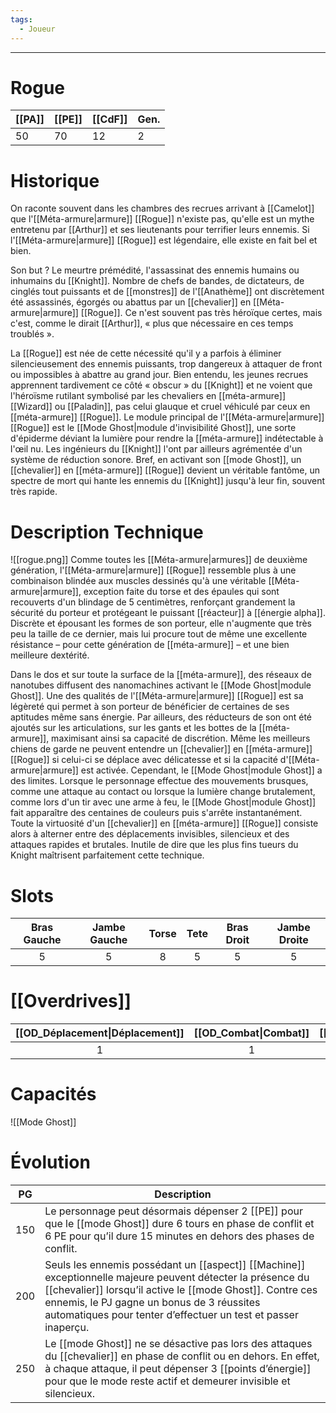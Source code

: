 ```yaml
---
tags:
  - Joueur
---
```


___
# Rogue

| [[PA]] | [[PE]] | [[CdF]] | Gen. |
| ------ | ------ | ------- | ---- |
| 50     | 70     | 12      | 2    |
# Historique

On raconte souvent dans les chambres des recrues arrivant à [[Camelot]] que l'[[Méta-armure|armure]] [[Rogue]] n'existe pas, qu'elle est un mythe entretenu par [[Arthur]] et ses lieutenants pour terrifier leurs ennemis. Si l'[[Méta-armure|armure]] [[Rogue]] est légendaire, elle existe en fait bel et bien.

Son but ? Le meurtre prémédité, l'assassinat des ennemis humains ou inhumains du [[Knight]]. Nombre de chefs de bandes, de dictateurs, de cinglés tout puissants et de [[monstres]] de l'[[Anathème]] ont discrètement été assassinés, égorgés ou abattus par un [[chevalier]] en [[Méta-armure|armure]] [[Rogue]]. Ce n'est souvent pas très héroïque certes, mais c'est, comme le dirait [[Arthur]], « plus que nécessaire en ces temps troublés ».

La [[Rogue]] est née de cette nécessité qu'il y a parfois à éliminer silencieusement des ennemis puissants, trop dangereux à attaquer de front ou impossibles à abattre au grand jour. Bien entendu, les jeunes recrues apprennent tardivement ce côté « obscur » du [[Knight]] et ne voient que l'héroïsme rutilant symbolisé par les chevaliers en [[méta-armure]] [[Wizard]] ou [[Paladin]], pas celui glauque et cruel véhiculé par ceux en [[méta-armure]] [[Rogue]]. Le module principal de l'[[Méta-armure|armure]] [[Rogue]] est le [[Mode Ghost|module d'invisibilité Ghost]], une sorte d'épiderme déviant la lumière pour rendre la [[méta-armure]] indétectable à l'œil nu. Les ingénieurs du [[Knight]] l'ont par ailleurs agrémentée d'un système de réduction sonore. Bref, en activant son [[mode Ghost]], un [[chevalier]] en [[méta-armure]] [[Rogue]] devient un véritable fantôme, un spectre de mort qui hante les ennemis du [[Knight]] jusqu'à leur fin, souvent très rapide.

# Description Technique
![[rogue.png]]
Comme toutes les [[Méta-armure|armures]] de deuxième génération, l'[[Méta-armure|armure]] [[Rogue]] ressemble plus à une combinaison blindée aux muscles dessinés qu'à une véritable [[Méta-armure|armure]], exception faite du torse et des épaules qui sont recouverts d'un blindage de 5 centimètres, renforçant grandement la sécurité du porteur et protégeant le puissant [[réacteur]] à [[énergie alpha]]. Discrète et épousant les formes de son porteur, elle n'augmente que très peu la taille de ce dernier, mais lui procure tout de même une excellente résistance – pour cette génération de [[méta-armure]] – et une bien meilleure dextérité.

Dans le dos et sur toute la surface de la [[méta-armure]], des réseaux de nanotubes diffusent des nanomachines activant le [[Mode Ghost|module Ghost]]. Une des qualités de l'[[Méta-armure|armure]] [[Rogue]] est sa légèreté qui permet à son porteur de bénéficier de certaines de ses aptitudes même sans énergie. Par ailleurs, des réducteurs de son ont été ajoutés sur les articulations, sur les gants et les bottes de la [[méta-armure]], maximisant ainsi sa capacité de discrétion. Même les meilleurs chiens de garde ne peuvent entendre un [[chevalier]] en [[méta-armure]] [[Rogue]] si celui-ci se déplace avec délicatesse et si la capacité d'[[Méta-armure|armure]] est activée. Cependant, le [[Mode Ghost|module Ghost]] a des limites. Lorsque le personnage effectue des mouvements brusques, comme une attaque au contact ou lorsque la lumière change brutalement, comme lors d'un tir avec une arme à feu, le [[Mode Ghost|module Ghost]] fait apparaître des centaines de couleurs puis s'arrête instantanément. Toute la virtuosité d'un [[chevalier]] en [[méta-armure]] [[Rogue]] consiste alors à alterner entre des déplacements invisibles, silencieux et des attaques rapides et brutales. Inutile de dire que les plus fins tueurs du Knight maîtrisent parfaitement cette technique.

# Slots

| Bras Gauche | Jambe Gauche | Torse | Tete | Bras Droit | Jambe Droite |
| :---------: | :----------: | :---: | :--: | :--------: | :----------: |
|      5      |      5       |   8   |  5   |     5      |      5       |
# [[Overdrives]]

| [[OD_Déplacement\|Déplacement]] | [[OD_Combat\|Combat]] | [[OD_Discrétion\|Discrétion]] | [[OD_Dextérité\|Dextérité]] |
| :-----------------------------: | :-------------------: | :---------------------------: | :-------------------------: |
|                1                |           1           |               1               |              1              |
# Capacités

![[Mode Ghost]]

# Évolution

| PG  | Description                                                                                                                                                                                                                                                                             |
| :-: | --------------------------------------------------------------------------------------------------------------------------------------------------------------------------------------------------------------------------------------------------------------------------------------- |
| 150 | Le personnage peut désormais dépenser 2 [[PE]] pour que le [[mode Ghost]] dure 6 tours en phase de conflit et 6 PE pour qu’il dure 15 minutes en dehors des phases de conflit.                                                                                                          |
| 200 | Seuls les ennemis possédant un [[aspect]] [[Machine]] exceptionnelle majeure peuvent détecter la présence du [[chevalier]] lorsqu’il active le [[mode Ghost]]. Contre ces ennemis, le PJ gagne un bonus de 3 réussites automatiques pour tenter d’effectuer un test et passer inaperçu. |
| 250 | Le [[mode Ghost]] ne se désactive pas lors des attaques du [[chevalier]] en phase de conflit ou en dehors. En effet, à chaque attaque, il peut dépenser 3 [[points d’énergie]] pour que le mode reste actif et demeurer invisible et silencieux.                                        |
